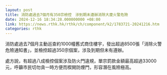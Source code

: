 ```yaml
---
layout: post
title: 消防處過去7個月有350宗檢控　涉到期未遵辦消除大廈火警危險
date: 2024-12-16 18:34:28.000000000 +08:00
link: https://news.rthk.hk/rthk/ch/component/k2/1783721-20241216.htm
categories: rthk
---
```


消防處過去7個月主動巡查約1000幢舊式商住樓宇，發出超過8500張「消除火警危險通知書」，並檢控超過350宗個案，涉及到期但未有遵辦。

處方說，有超過八成檢控個案涉及防火門違規，單宗罰款金額最高超過33000元，呼籲市民切勿貪一時方便而楔開防煙門，形容潛在風險極高。
